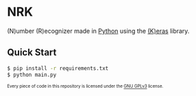 # NRK

(N)umber (R)ecognizer made in [Python](https://www.python.org/) using the [(K)eras](https://keras.io/) library.

## Quick Start

```bash
$ pip install -r requirements.txt
$ python main.py
```

<sub><sup>Every piece of code in this repository is licensed under the [GNU GPLv3](https://spdx.org/licenses/GPL-3.0-or-later.html) license.</sup></sub>
